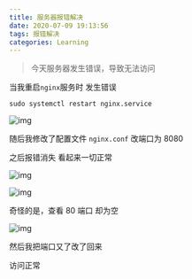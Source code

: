 ```yaml
---
title: 服务器报错解决
date: 2020-07-09 19:13:56
tags: 报错解决
categories: Learning
---
```




>   今天服务器发生错误，导致无法访问

当我重启`nginx`服务时   发生错误

```
sudo systemctl restart nginx.service
```

<!--more-->

![img](https://gitee.com/liuminchao7/img/raw/master/%E6%9C%8D%E5%8A%A1%E5%99%A880%E7%AB%AF%E5%8F%A3%E8%A2%AB%E5%8D%A0%E7%94%A8/1.png)

随后我修改了配置文件  `nginx.conf`   改端口为 8080

之后报错消失  看起来一切正常

![img](https://gitee.com/liuminchao7/img/raw/master/%E6%9C%8D%E5%8A%A1%E5%99%A880%E7%AB%AF%E5%8F%A3%E8%A2%AB%E5%8D%A0%E7%94%A8/2.png)

![img](https://gitee.com/liuminchao7/img/raw/master/%E6%9C%8D%E5%8A%A1%E5%99%A880%E7%AB%AF%E5%8F%A3%E8%A2%AB%E5%8D%A0%E7%94%A8/3.png)

奇怪的是，查看 80 端口  却为空

![img](https://gitee.com/liuminchao7/img/raw/master/%E6%9C%8D%E5%8A%A1%E5%99%A880%E7%AB%AF%E5%8F%A3%E8%A2%AB%E5%8D%A0%E7%94%A8/4.png)

然后我把端口又了改了回来

访问正常